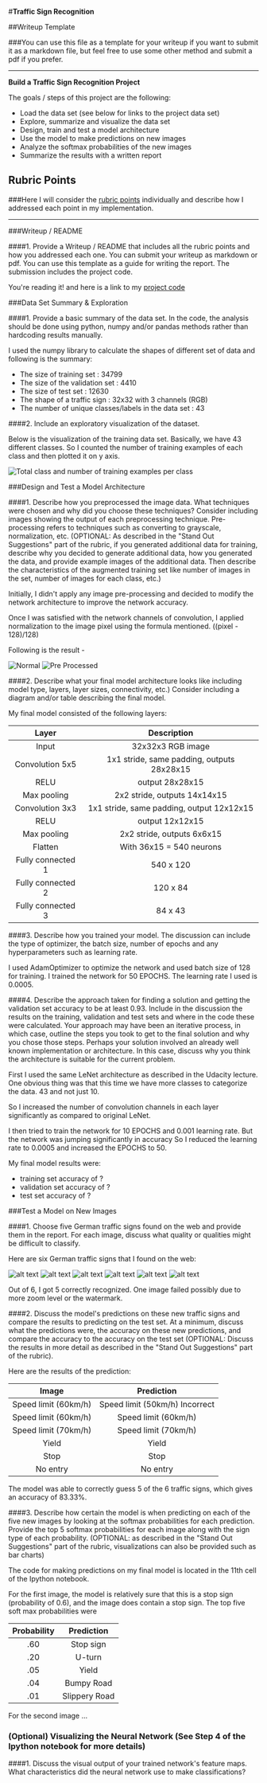 #**Traffic Sign Recognition** 

##Writeup Template

###You can use this file as a template for your writeup if you want to submit it as a markdown file, but feel free to use some other method and submit a pdf if you prefer.

---

**Build a Traffic Sign Recognition Project**

The goals / steps of this project are the following:
* Load the data set (see below for links to the project data set)
* Explore, summarize and visualize the data set
* Design, train and test a model architecture
* Use the model to make predictions on new images
* Analyze the softmax probabilities of the new images
* Summarize the results with a written report


[//]: # (Image References)

[image1]: ./examples/training_set_vis.png "Visualization"
[image2]: ./examples/grayscale.jpg "Grayscaling"
[image3]: ./examples/random_noise.jpg "Random Noise"
[image4]: ./examples/60.jpg "60 miles per hour"
[image5]: ./examples/60_2.jpg "60 miles per hour"
[image6]: ./examples/70.jpg "70 miles per hour"
[image7]: ./examples/stop.jpg "Stop"
[image8]: ./examples/yield.jpg "Yield"
[image9]: ./examples/noentry.jpg "No entry"
[image10]: ./examples/normal_image.png "Normal image"
[image11]: ./examples/pre_processed.png "Pre-processed"

## Rubric Points
###Here I will consider the [rubric points](https://review.udacity.com/#!/rubrics/481/view) individually and describe how I addressed each point in my implementation.  

---
###Writeup / README

####1. Provide a Writeup / README that includes all the rubric points and how you addressed each one. You can submit your writeup as markdown or pdf. You can use this template as a guide for writing the report. The submission includes the project code.

You're reading it! and here is a link to my [project code](https://github.com/sagarudasi/CarND-Traffic-Sign-Classifier-Project/blob/master/Traffic_Sign_Classifier.ipynb)

###Data Set Summary & Exploration

####1. Provide a basic summary of the data set. In the code, the analysis should be done using python, numpy and/or pandas methods rather than hardcoding results manually.

I used the numpy library to calculate the shapes of different set of data and following is the summary:

* The size of training set : 34799
* The size of the validation set : 4410
* The size of test set : 12630
* The shape of a traffic sign : 32x32 with 3 channels (RGB)
* The number of unique classes/labels in the data set : 43

####2. Include an exploratory visualization of the dataset.

Below is the visualization of the training data set. Basically, we have 43 different classes. So I counted the number of training examples of each class and then plotted it on y axis.

![Total class and number of training examples per class][image1]

###Design and Test a Model Architecture

####1. Describe how you preprocessed the image data. What techniques were chosen and why did you choose these techniques? Consider including images showing the output of each preprocessing technique. Pre-processing refers to techniques such as converting to grayscale, normalization, etc. (OPTIONAL: As described in the "Stand Out Suggestions" part of the rubric, if you generated additional data for training, describe why you decided to generate additional data, how you generated the data, and provide example images of the additional data. Then describe the characteristics of the augmented training set like number of images in the set, number of images for each class, etc.)

Initially, I didn't apply any image pre-processing and decided to modify the network architecture to improve the network accuracy.

Once I was satisfied with the network channels of convolution, I applied normalization to the image pixel using the formula mentioned. ((pixel - 128)/128)

Following is the result -

![Normal][image10]
![Pre Processed][image11]

####2. Describe what your final model architecture looks like including model type, layers, layer sizes, connectivity, etc.) Consider including a diagram and/or table describing the final model.

My final model consisted of the following layers:

| Layer         		|     Description	        					| 
|:---------------------:|:---------------------------------------------:| 
| Input         		| 32x32x3 RGB image   							| 
| Convolution 5x5     	| 1x1 stride, same padding, outputs 28x28x15 	|
| RELU					| output 28x28x15								|			
| Max pooling	      	| 2x2 stride,  outputs 14x14x15 				|
| Convolution 3x3	    | 1x1 stride, same padding, output 12x12x15     |
| RELU                  | output 12x12x15 							    |
| Max pooling           | 2x2 stride, outputs 6x6x15                    |
| Flatten        	    | With 36x15 = 540 neurons                      |        					
| Fully connected 1		| 540 x 120        								|
| Fully connected 2		| 120 x 84			                            |											
| Fully connected 3		| 84 x 43				                        |									
 


####3. Describe how you trained your model. The discussion can include the type of optimizer, the batch size, number of epochs and any hyperparameters such as learning rate.

I used AdamOptimizer to optimize the network and used batch size of 128 for training.
I trained the network for 50 EPOCHS.
The learning rate I used is 0.0005. 

####4. Describe the approach taken for finding a solution and getting the validation set accuracy to be at least 0.93. Include in the discussion the results on the training, validation and test sets and where in the code these were calculated. Your approach may have been an iterative process, in which case, outline the steps you took to get to the final solution and why you chose those steps. Perhaps your solution involved an already well known implementation or architecture. In this case, discuss why you think the architecture is suitable for the current problem.

First I used the same LeNet architecture as described in the Udacity lecture.
One obvious thing was that this time we have more classes to categorize the data. 43 and not just 10.

So I increased the number of convolution channels in each layer significantly as compared to original LeNet.

I then tried to train the network for 10 EPOCHS and 0.001 learning rate.
But the network was jumping significantly in accuracy 
So I reduced the learning rate to 0.0005 and increased the EPOCHS to 50.

My final model results were:
* training set accuracy of ?
* validation set accuracy of ? 
* test set accuracy of ?
 

###Test a Model on New Images

####1. Choose five German traffic signs found on the web and provide them in the report. For each image, discuss what quality or qualities might be difficult to classify.

Here are six German traffic signs that I found on the web:

![alt text][image4] ![alt text][image5] ![alt text][image6] 
![alt text][image7] ![alt text][image8] ![alt text][image9]

Out of 6, I got 5 correctly recognized. One image failed possibly due to more zoom level or the watermark.

####2. Discuss the model's predictions on these new traffic signs and compare the results to predicting on the test set. At a minimum, discuss what the predictions were, the accuracy on these new predictions, and compare the accuracy to the accuracy on the test set (OPTIONAL: Discuss the results in more detail as described in the "Stand Out Suggestions" part of the rubric).

Here are the results of the prediction:

| Image			        |     Prediction	        					| 
|:---------------------:|:---------------------------------------------:| 
| Speed limit (60km/h)	| Speed limit (50km/h) Incorrect  				|
| Speed limit (60km/h)	| Speed limit (60km/h)  						| 
| Speed limit (70km/h)	| Speed limit (70km/h)  						| 
| Yield     			| Yield 										|
| Stop					| Stop											|
| No entry	      		| No entry					 			    	|


The model was able to correctly guess 5 of the 6 traffic signs, which gives an accuracy of 83.33%.

####3. Describe how certain the model is when predicting on each of the five new images by looking at the softmax probabilities for each prediction. Provide the top 5 softmax probabilities for each image along with the sign type of each probability. (OPTIONAL: as described in the "Stand Out Suggestions" part of the rubric, visualizations can also be provided such as bar charts)

The code for making predictions on my final model is located in the 11th cell of the Ipython notebook.

For the first image, the model is relatively sure that this is a stop sign (probability of 0.6), and the image does contain a stop sign. The top five soft max probabilities were

| Probability         	|     Prediction	        					| 
|:---------------------:|:---------------------------------------------:| 
| .60         			| Stop sign   									| 
| .20     				| U-turn 										|
| .05					| Yield											|
| .04	      			| Bumpy Road					 				|
| .01				    | Slippery Road      							|


For the second image ... 

### (Optional) Visualizing the Neural Network (See Step 4 of the Ipython notebook for more details)
####1. Discuss the visual output of your trained network's feature maps. What characteristics did the neural network use to make classifications?


